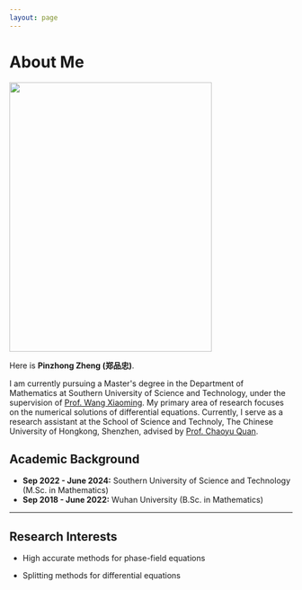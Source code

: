 ```yaml
---
layout: page
---
```


# About Me

<img src="https://zhengpinzhong.github.io/zpz.jpg" class="floatpic" width="360" height="480">

Here is **Pinzhong Zheng (郑品忠)**.

I am currently pursuing a Master's degree in the Department of Mathematics at Southern University of Science and Technology, under the supervision of [Prof. Wang Xiaoming](https://sites.mst.edu/wangxiaoming/). My primary area of research focuses on the numerical solutions of differential equations. Currently, I serve as a research assistant at the School of Science and Technoly, The Chinese University of Hongkong, Shenzhen, advised by [Prof. Chaoyu Quan](https://sites.google.com/site/quanchaoyu/home).

## Academic Background

- **Sep 2022 - June 2024:** Southern University of Science and Technology (M.Sc. in Mathematics)
- **Sep 2018 - June 2022:** Wuhan University (B.Sc. in Mathematics)

---

## Research Interests

- High accurate methods for phase-field equations

- Splitting methods for differential equations

  
